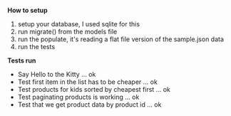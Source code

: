 **How to setup**

1. setup your database, I used sqlite for this
2. run migrate() from the models file
3. run the populate, it's reading a flat file version of the sample.json data
4. run the tests

**Tests run**

* Say Hello to the Kitty ... ok
* Test first item in the list has to be cheaper ... ok
* Test products for kids sorted by cheapest first ... ok
* Test paginating products is working ... ok
* Test that we get product data by product id ... ok
